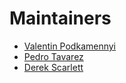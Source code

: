 # Maintainers

- [Valentin Podkamennyi](https://github.com/vpodk)
- [Pedro Tavarez](https://github.com/ptavarez)
- [Derek Scarlett](https://github.com/DerekScarlett)
